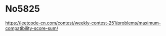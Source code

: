# No5825

https://leetcode-cn.com/contest/weekly-contest-251/problems/maximum-compatibility-score-sum/